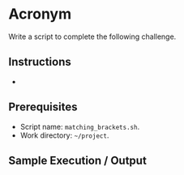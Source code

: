 # Acronym

Write a script to complete the following challenge.

## Instructions

- 

## Prerequisites

- Script name: `matching_brackets.sh`.
- Work directory: `~/project`.

## Sample Execution / Output
